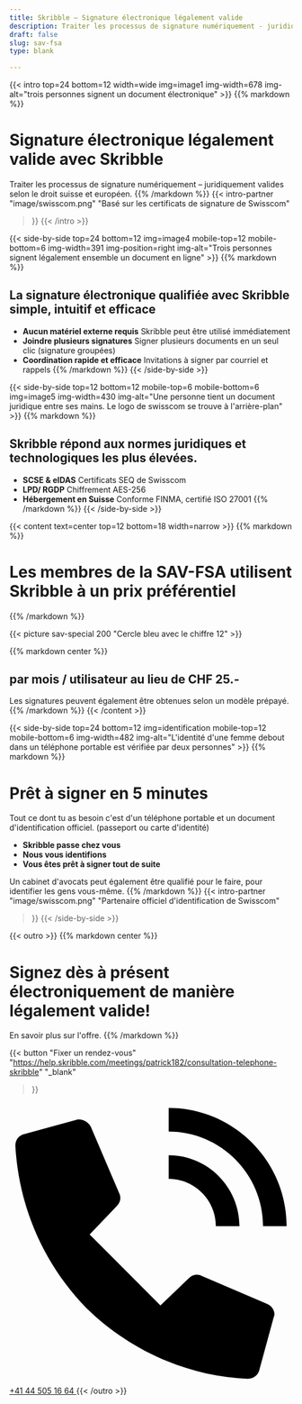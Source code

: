 ```yaml
---
title: Skribble – Signature électronique légalement valide
description: Traiter les processus de signature numériquement - juridiquement valides selon le droit suisse et européen.
draft: false
slug: sav-fsa
type: blank

---
```


{{< intro top=24 bottom=12 width=wide img=image1 img-width=678 img-alt="trois personnes signent un document électronique" >}}
{{% markdown %}}
# Signature électronique légalement valide avec Skribble
Traiter les processus de signature numériquement &ndash; juridiquement valides selon le droit suisse et européen.
{{% /markdown %}}
{{< intro-partner
  "image/swisscom.png"
  "Basé sur les certificats de signature de Swisscom"
>}}
{{< /intro >}}

[//]: # (--------------------------------------------------------------------------------------------------------------)

{{< side-by-side top=24 bottom=12 img=image4 mobile-top=12 mobile-bottom=6 img-width=391 img-position=right img-alt="Trois personnes signent légalement ensemble un document en ligne" >}}
{{% markdown %}}
## La signature électronique qualifiée avec Skribble simple, intuitif et efficace
- **Aucun matériel externe requis**
Skribble peut être utilisé immédiatement
- **Joindre plusieurs signatures**
Signer plusieurs documents en un seul clic (signature groupées)
- **Coordination rapide et efficace**
Invitations à signer par courriel et rappels
{{% /markdown %}}
{{< /side-by-side >}}

[//]: # (--------------------------------------------------------------------------------------------------------------)

{{< side-by-side top=12 bottom=12 mobile-top=6 mobile-bottom=6 img=image5 img-width=430 img-alt="Une personne tient un document juridique entre ses mains. Le logo de swisscom se trouve à l'arrière-plan" >}}
{{% markdown %}}
## Skribble répond aux normes juridiques et technologiques les plus élevées.
- **SCSE & eIDAS**
Certificats SEQ de Swisscom
- **LPD/ RGDP**
Chiffrement AES-256
- **Hébergement en Suisse**
Conforme FINMA, certifié ISO 27001
{{% /markdown %}}
{{< /side-by-side >}}

[//]: # (--------------------------------------------------------------------------------------------------------------)

{{< content text=center top=12 bottom=18 width=narrow >}}
{{% markdown %}}
# Les membres de la SAV-FSA utilisent Skribble à un prix préférentiel
{{% /markdown %}}

{{< picture sav-special 200 "Cercle bleu avec le chiffre 12" >}}

{{% markdown center %}}
## par mois / utilisateur au lieu de CHF 25.-
Les signatures peuvent également être obtenues selon un modèle prépayé.
{{% /markdown %}}
{{< /content >}}

[//]: # (--------------------------------------------------------------------------------------------------------------)

{{< side-by-side top=24 bottom=12 img=identification mobile-top=12 mobile-bottom=6 img-width=482 img-alt="L'identité d'une femme debout dans un téléphone portable est vérifiée par deux personnes" >}}
{{% markdown %}}
# Prêt à signer en 5 minutes

Tout ce dont tu as besoin c'est d'un téléphone portable et un document d'identification officiel. (passeport ou carte d'identité)

- **Skribble passe chez vous**
- **Nous vous identifions**
- **Vous êtes prêt à signer tout de suite**

Un cabinet d'avocats peut également être qualifié pour le faire, pour identifier les gens vous-même.
{{% /markdown %}}
{{< intro-partner
  "image/swisscom.png"
  "Partenaire officiel d'identification de Swisscom"
>}}
{{< /side-by-side >}}

[//]: # (--------------------------------------------------------------------------------------------------------------)

{{< outro >}}
{{% markdown center %}}
# Signez dès à présent électroniquement de manière légalement valide!
En savoir plus sur l'offre.
{{% /markdown %}}

{{< button
  "Fixer un rendez-vous"
  "https://help.skribble.com/meetings/patrick182/consultation-telephone-skribble"
  "_blank"
>}}
<a class="mobile-link outro__link" href="tel:+41445051664">
  <svg version="1.1" id="Ebene_1" xmlns="http://www.w3.org/2000/svg" xmlns:xlink="http://www.w3.org/1999/xlink" x="0px" y="0px"
	 viewBox="0 0 24 24" style="enable-background:new 0 0 24 24;" xml:space="preserve">
		<path d="M21.5,10.5h2c0-5.5-4.5-10-10-10v2C17.9,2.5,21.5,6.1,21.5,10.5z M17.5,10.5h2c0-3.3-2.7-6-6-6v2
			C15.7,6.5,17.5,8.3,17.5,10.5z M21.9,17.1l-5.6-2.4c-0.4-0.2-0.8-0.1-1.1,0.2l-2.4,2.3l-6-6l2.3-2.4c0.3-0.3,0.4-0.7,0.2-1.1
			L6.9,2.1C6.7,1.7,6.2,1.4,5.7,1.5L1.3,2.7c-0.5,0.1-0.8,0.5-0.8,1c0.3,5.2,2.4,10,6,13.7c3.7,3.6,8.6,5.8,13.7,6
			c0.5,0,0.9-0.3,1-0.8l1.2-4.4C22.6,17.8,22.3,17.3,21.9,17.1z"/>
  </svg>
  +41 44 505 16 64
</a>
{{< /outro >}}
